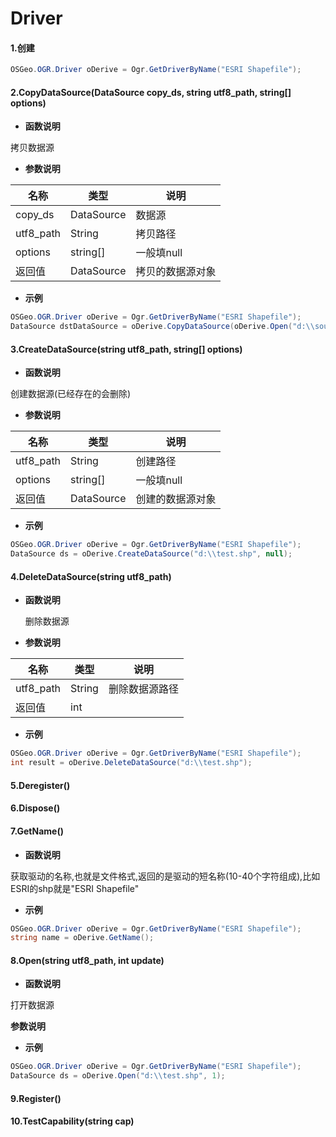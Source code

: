 # Driver



#### 1.创建

```c#
OSGeo.OGR.Driver oDerive = Ogr.GetDriverByName("ESRI Shapefile");
```

#### 2.CopyDataSource(DataSource copy_ds, string utf8_path, string[] options)

- **函数说明**

拷贝数据源 

- **参数说明**

| 名称      | 类型       | 说明             |
| --------- | ---------- | ---------------- |
| copy_ds   | DataSource | 数据源           |
| utf8_path | String     | 拷贝路径         |
| options   | string[]   | 一般填null       |
| 返回值    | DataSource | 拷贝的数据源对象 |

- **示例**

```c#
OSGeo.OGR.Driver oDerive = Ogr.GetDriverByName("ESRI Shapefile");
DataSource dstDataSource = oDerive.CopyDataSource(oDerive.Open("d:\\source.shp", 1), "d:\\test.shp", null);

```



#### 3.CreateDataSource(string utf8_path, string[] options)

- **函数说明**

创建数据源(已经存在的会删除)

- **参数说明**

| 名称      | 类型       | 说明             |
| --------- | ---------- | ---------------- |
| utf8_path | String     | 创建路径         |
| options   | string[]   | 一般填null       |
| 返回值    | DataSource | 创建的数据源对象 |

- **示例**

```c#
OSGeo.OGR.Driver oDerive = Ogr.GetDriverByName("ESRI Shapefile");
DataSource ds = oDerive.CreateDataSource("d:\\test.shp", null);
```

#### 4.DeleteDataSource(string utf8_path)

- **函数说明**

  删除数据源

- **参数说明**

| 名称      | 类型   | 说明           |
| --------- | ------ | -------------- |
| utf8_path | String | 删除数据源路径 |
| 返回值    | int    |                |

- **示例**

```c#
OSGeo.OGR.Driver oDerive = Ogr.GetDriverByName("ESRI Shapefile");
int result = oDerive.DeleteDataSource("d:\\test.shp");
```

#### 5.Deregister()



#### 6.Dispose()





#### 7.GetName()

- **函数说明**

获取驱动的名称,也就是文件格式,返回的是驱动的短名称(10-40个字符组成),比如ESRI的shp就是"ESRI Shapefile"

- **示例**

```c#
OSGeo.OGR.Driver oDerive = Ogr.GetDriverByName("ESRI Shapefile");
string name = oDerive.GetName();
```

#### 8.Open(string utf8_path, int update)

- **函数说明**

打开数据源

**参数说明**

- **示例**

```c#
OSGeo.OGR.Driver oDerive = Ogr.GetDriverByName("ESRI Shapefile");
DataSource ds = oDerive.Open("d:\\test.shp", 1);
```



#### 9.Register()



#### 10.TestCapability(string cap)